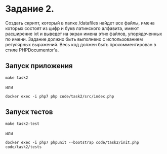 # Задание 2.
Создать скрипт, который в папке /datafiles найдет все файлы, имена которых состоят из цифр и букв латинского алфавита, имеют расширение ixt и выведет на экран имена этих файлов, упорядоченных по имени. Задание должно быть выполнено с использованием регулярных выражений. Весь код должен быть прокомментирован в стиле PHPDocumentor'а.

## Запуск приложения

    make task2
    
или

    docker exec -i php7 php code/task2/src/index.php
    
## Запуск тестов
    make task2-test
    
или

    docker exec -i php7 phpunit --bootstrap code/task2/init.php code/task2/tests
    